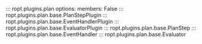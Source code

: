 ::: ropt.plugins.plan
    options:
        members: False
::: ropt.plugins.plan.base.PlanStepPlugin
::: ropt.plugins.plan.base.EventHandlerPlugin
::: ropt.plugins.plan.base.EvaluatorPlugin
::: ropt.plugins.plan.base.PlanStep
::: ropt.plugins.plan.base.EventHandler
::: ropt.plugins.plan.base.Evaluator
